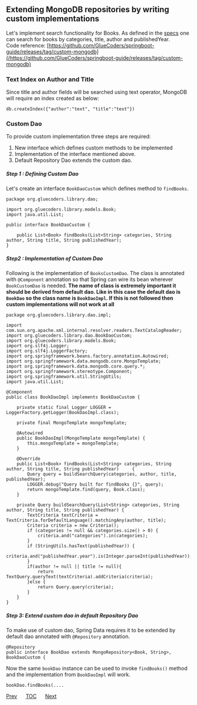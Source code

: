## Extending MongoDB repositories by writing custom implementations

Let's implement search functionality for Books. As defined in the [specs](/domain-of-guide.md) one can search for books by categories, title, author and publishedYear.  
Code reference: [https://github.com/GlueCoders/springboot-guide/releases/tag/custom-mongodb](/https://github.com/GlueCoders/springboot-guide/releases/tag/custom-mongodb)

### Text Index on Author and Title
Since title and author fields will be searched using text operator, MongoDB will require an index created as below:

```
db.createIndex({"author":"text", "title":"text"})
```

### Custom Dao

To provide custom implementation three steps are required:
1. New interface which defines custom methods to be implemented
2. Implementation of the interface mentioned above.
3. Default Repository Dao extends the custom dao.

##### Step 1 : Defining Custom Dao

Let's create an interface `BookDaoCustom` which defines method to `findBooks`.
```
package org.gluecoders.library.dao;

import org.gluecoders.library.models.Book;
import java.util.List;

public interface BookDaoCustom {

    public List<Book> findBooks(List<String> categories, String author, String title, String publishedYear);
}
```  

##### Step2 : Implementation of Custom Dao

Following is the implementation of `BooksCustomDao`. The class is annotated with `@Component` annotation so that Spring can wire its bean wherever `BookCustomDao` is needed. **The name of class is extremely important it should be derived from default dao. Like in this case the default dao is `BookDao` so the class name is `BookDaoImpl`. If this is not followed then custom implementations will not work at all**
```
package org.gluecoders.library.dao.impl;

import com.sun.org.apache.xml.internal.resolver.readers.TextCatalogReader;
import org.gluecoders.library.dao.BookDaoCustom;
import org.gluecoders.library.models.Book;
import org.slf4j.Logger;
import org.slf4j.LoggerFactory;
import org.springframework.beans.factory.annotation.Autowired;
import org.springframework.data.mongodb.core.MongoTemplate;
import org.springframework.data.mongodb.core.query.*;
import org.springframework.stereotype.Component;
import org.springframework.util.StringUtils;
import java.util.List;

@Component
public class BookDaoImpl implements BookDaoCustom {

    private static final Logger LOGGER = LoggerFactory.getLogger(BookDaoImpl.class);

    private final MongoTemplate mongoTemplate;

    @Autowired
    public BookDaoImpl(MongoTemplate mongoTemplate) {
        this.mongoTemplate = mongoTemplate;
    }

    @Override
    public List<Book> findBooks(List<String> categories, String author, String title, String publishedYear) 	{
        Query query = buildSearchQuery(categories, author, title, publishedYear);
        LOGGER.debug("Query built for findBooks {}", query);
        return mongoTemplate.find(query, Book.class);
    }

    private Query buildSearchQuery(List<String> categories, String author, String title, String publishedYear) {
        TextCriteria textCriteria = TextCriteria.forDefaultLanguage().matchingAny(author, title);
        Criteria criteria = new Criteria();
        if (categories != null && categories.size() > 0) {
            criteria.and("categories").in(categories);
        }
        if (StringUtils.hasText(publishedYear)) {
            criteria.and("publishedYear.year").is(Integer.parseInt(publishedYear));
        }
        if(author != null || title != null){
            return TextQuery.queryText(textCriteria).addCriteria(criteria);
        }else {
            return Query.query(criteria);
        }
    }
}
```

##### Step 3: Extend custom dao in default Repository Dao

To make use of custom dao, Spring Data requires it to be extended by default dao annotated with `@Repository` annotation.

```
@Repository
public interface BookDao extends MongoRepository<Book, String>, BookDaoCustom {
```

Now the same `bookDao` instance can be used to invoke `findBooks()` method and the implementation from `BookDaoImpl` will work.
```
bookDao.findBooks(....
```


[Prev](/deployment-options.md)&nbsp;&nbsp;&nbsp;&nbsp;&nbsp;&nbsp;[TOC](/TOC.md)&nbsp;&nbsp;&nbsp;&nbsp;&nbsp;&nbsp;[Next](#)
